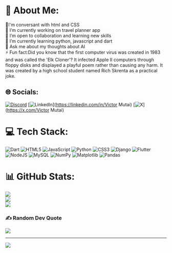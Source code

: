 # 💫 About Me:
🚀I'm conversant with html and CSS<br>🔭 I’m currently working on travel planner app<br>👯 I’m open to collaboration and learning new skills<br>🌱 I’m currently learning python, javascript and dart<br>💬 Ask me about my thoughts about AI<br>⚡ Fun fact:Did you know that the first computer virus was created in 1983 and was called the 'Elk Cloner'? It infected Apple II computers through floppy disks and displayed a playful poem rather than causing any harm. It was created by a high school student named Rich Skrenta as a practical joke.


## 🌐 Socials:
[![Discord](https://img.shields.io/badge/Discord-%237289DA.svg?logo=discord&logoColor=white)](https://discord.gg/vic_tor) [![LinkedIn](https://img.shields.io/badge/LinkedIn-%230077B5.svg?logo=linkedin&logoColor=white)](https://linkedin.com/in/Victor Mutai) [![X](https://img.shields.io/badge/X-black.svg?logo=X&logoColor=white)](https://x.com/Victor Mutai) 

# 💻 Tech Stack:
![Dart](https://img.shields.io/badge/dart-%230175C2.svg?style=for-the-badge&logo=dart&logoColor=white) ![HTML5](https://img.shields.io/badge/html5-%23E34F26.svg?style=for-the-badge&logo=html5&logoColor=white) ![JavaScript](https://img.shields.io/badge/javascript-%23323330.svg?style=for-the-badge&logo=javascript&logoColor=%23F7DF1E) ![Python](https://img.shields.io/badge/python-3670A0?style=for-the-badge&logo=python&logoColor=ffdd54) ![CSS3](https://img.shields.io/badge/css3-%231572B6.svg?style=for-the-badge&logo=css3&logoColor=white) ![Django](https://img.shields.io/badge/django-%23092E20.svg?style=for-the-badge&logo=django&logoColor=white) ![Flutter](https://img.shields.io/badge/Flutter-%2302569B.svg?style=for-the-badge&logo=Flutter&logoColor=white) ![NodeJS](https://img.shields.io/badge/node.js-6DA55F?style=for-the-badge&logo=node.js&logoColor=white) ![MySQL](https://img.shields.io/badge/mysql-%2300000f.svg?style=for-the-badge&logo=mysql&logoColor=white) ![NumPy](https://img.shields.io/badge/numpy-%23013243.svg?style=for-the-badge&logo=numpy&logoColor=white) ![Matplotlib](https://img.shields.io/badge/Matplotlib-%23ffffff.svg?style=for-the-badge&logo=Matplotlib&logoColor=black) ![Pandas](https://img.shields.io/badge/pandas-%23150458.svg?style=for-the-badge&logo=pandas&logoColor=white)
# 📊 GitHub Stats:
![](https://github-readme-stats.vercel.app/api?username=vicduke&theme=dark&hide_border=false&include_all_commits=false&count_private=false)<br/>
![](https://github-readme-streak-stats.herokuapp.com/?user=vicduke&theme=dark&hide_border=false)<br/>
![](https://github-readme-stats.vercel.app/api/top-langs/?username=vicduke&theme=dark&hide_border=false&include_all_commits=false&count_private=false&layout=compact)

### ✍️ Random Dev Quote
![](https://quotes-github-readme.vercel.app/api?type=vetical&theme=merko)

---
[![](https://visitcount.itsvg.in/api?id=vicduke&icon=5&color=0)](https://visitcount.itsvg.in)

<!-- Proudly created with GPRM ( https://gprm.itsvg.in ) -->


